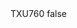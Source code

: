 <?xml version="1.0" encoding="UTF-8"?>
<CustomMetadata xmlns="http://soap.sforce.com/2006/04/metadata">
    <label>TXU760</label>
    <protected>false</protected>
</CustomMetadata>
